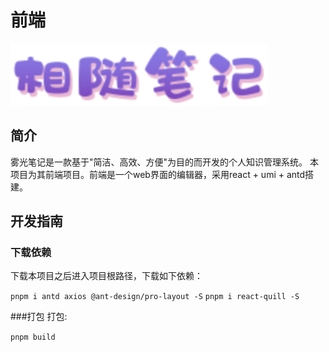 # 前端
![img.png](img.png)

## 简介
雾光笔记是一款基于"简洁、高效、方便"为目的而开发的个人知识管理系统。 
本项目为其前端项目。前端是一个web界面的编辑器，采用react + umi + antd搭建。

## 开发指南
### 下载依赖

下载本项目之后进入项目根路径，下载如下依赖：

`pnpm i antd axios @ant-design/pro-layout -S`
`pnpm i react-quill -S`

###打包
打包:

`pnpm build`